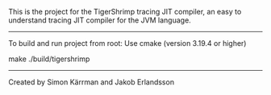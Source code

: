 This is the project for the TigerShrimp tracing JIT compiler,
an easy to understand tracing JIT compiler for the JVM language.

------------------------------------------------------------

To build and run project from root:
Use cmake (version 3.19.4 or higher)


make
./build/tigershrimp

------------------------------------------------------------


Created by Simon Kärrman and Jakob Erlandsson
